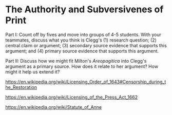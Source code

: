 # The Authority and Subversivenes of Print

Part I: Count off by fives and move into groups of 4-5 students. With your teammates, discuss what you think is Clegg's (1) research question; (2) central claim or argument; (3) secondary source evidence that supports this argument; and (4) primary source evidence that supports this argument.

Part II: Discuss how we might fit Milton's _Areopagitica_ into Clegg's argument as a primary source. How does it relate to her argument? How might it help us extend it?

https://en.wikipedia.org/wiki/Licensing_Order_of_1643#Censorship_during_the_Restoration

https://en.wikipedia.org/wiki/Licensing_of_the_Press_Act_1662

https://en.wikipedia.org/wiki/Statute_of_Anne
